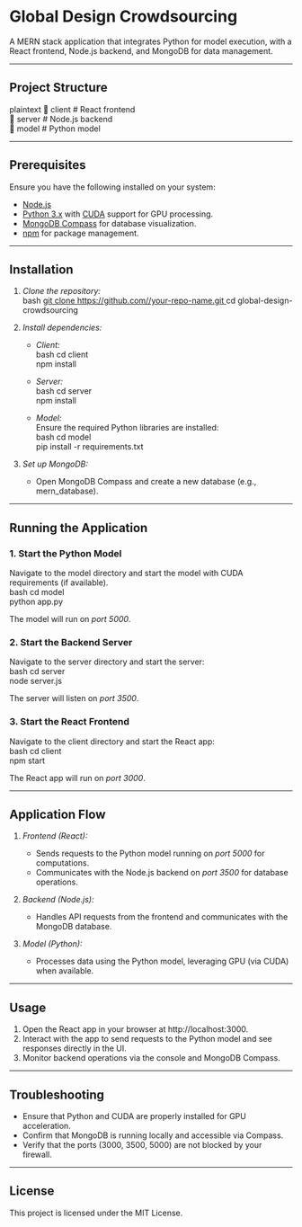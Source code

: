 # Global Design Crowdsourcing 

A MERN stack application that integrates Python for model execution, with a React frontend, Node.js backend, and MongoDB for data management.

---

## Project Structure  
plaintext
📂 client    # React frontend  
📂 server    # Node.js backend  
📂 model     # Python model  


---

## Prerequisites  
Ensure you have the following installed on your system:  
- [Node.js](https://nodejs.org/)  
- [Python 3.x](https://www.python.org/) with [CUDA](https://developer.nvidia.com/cuda-downloads) support for GPU processing.  
- [MongoDB Compass](https://www.mongodb.com/products/compass) for database visualization.  
- [npm](https://www.npmjs.com/) for package management.  

---

## Installation  

1. *Clone the repository:*  
   bash
   [git clone https://github.com//your-repo-name.git  ](https://github.com/khambampatibhavyasri/global-design-crowdsourcing.git)
   cd global-design-crowdsourcing 
   

2. *Install dependencies:*  

   - *Client:*  
     bash
     cd client  
     npm install  
       

   - *Server:*  
     bash
     cd server  
     npm install  
       

   - *Model:*  
     Ensure the required Python libraries are installed:  
     bash
     cd model  
     pip install -r requirements.txt  
       

3. *Set up MongoDB:*  
   - Open MongoDB Compass and create a new database (e.g., mern_database).  

---

## Running the Application  

### 1. Start the Python Model  

Navigate to the model directory and start the model with CUDA requirements (if available).  
bash
cd model  
python app.py  
  
The model will run on *port 5000*.  

### 2. Start the Backend Server  

Navigate to the server directory and start the server:  
bash
cd server  
node server.js  
  
The server will listen on *port 3500*.  

### 3. Start the React Frontend  

Navigate to the client directory and start the React app:  
bash
cd client  
npm start  
  
The React app will run on *port 3000*.  

---

## Application Flow  

1. *Frontend (React):*  
   - Sends requests to the Python model running on *port 5000* for computations.  
   - Communicates with the Node.js backend on *port 3500* for database operations.  

2. *Backend (Node.js):*  
   - Handles API requests from the frontend and communicates with the MongoDB database.  

3. *Model (Python):*  
   - Processes data using the Python model, leveraging GPU (via CUDA) when available.  

---

## Usage  

1. Open the React app in your browser at http://localhost:3000.  
2. Interact with the app to send requests to the Python model and see responses directly in the UI.  
3. Monitor backend operations via the console and MongoDB Compass.  

---

## Troubleshooting  

- Ensure that Python and CUDA are properly installed for GPU acceleration.  
- Confirm that MongoDB is running locally and accessible via Compass.  
- Verify that the ports (3000, 3500, 5000) are not blocked by your firewall.  

---

## License  

This project is licensed under the MIT License.
